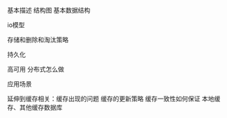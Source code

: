 基本描述 结构图
基本数据结构

io模型

存储和删除和淘汰策略

持久化

高可用 分布式怎么做

应用场景

延伸到缓存相关：缓存出现的问题 缓存的更新策略 缓存一致性如何保证 
本地缓存、其他缓存数据库
